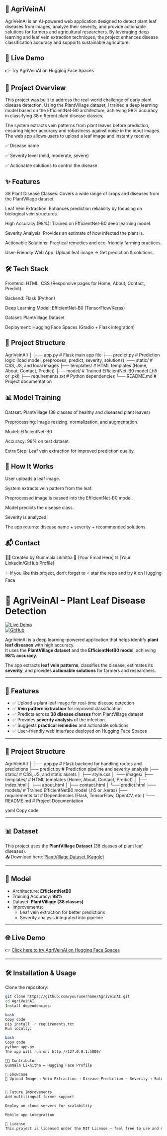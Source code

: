 🌿 AgriVeinAI
---
AgriVeinAI is an AI-powered web application designed to detect plant leaf diseases from images, analyze their severity, and provide actionable solutions for farmers and agricultural researchers. By leveraging deep learning and leaf vein extraction techniques, the project enhances disease classification accuracy and supports sustainable agriculture.

🚀 Live Demo
---
👉 Try AgriVeinAI on Hugging Face Spaces

📖 Project Overview
---
This project was built to address the real-world challenge of early plant disease detection. Using the PlantVillage dataset, I trained a deep learning model based on the EfficientNet-B0 architecture, achieving 98% accuracy in classifying 38 different plant disease classes.

The system extracts vein patterns from plant leaves before prediction, ensuring higher accuracy and robustness against noise in the input images. The web app allows users to upload a leaf image and instantly receive:

✅ Disease name

✅ Severity level (mild, moderate, severe)

✅ Actionable solutions to control the disease

✨ Features
---
38 Plant Disease Classes: Covers a wide range of crops and diseases from the PlantVillage dataset.

Leaf Vein Extraction: Enhances prediction reliability by focusing on biological vein structures.

High Accuracy (98%): Trained on EfficientNet-B0 deep learning model.

Severity Analysis: Provides an estimate of how infected the plant is.

Actionable Solutions: Practical remedies and eco-friendly farming practices.

User-Friendly Web App: Upload leaf image → Get prediction & solutions.

🛠️ Tech Stack
---
Frontend: HTML, CSS (Responsive pages for Home, About, Contact, Predict)

Backend: Flask (Python)

Deep Learning Model: EfficientNet-B0 (TensorFlow/Keras)

Dataset: PlantVillage Dataset

Deployment: Hugging Face Spaces (Gradio + Flask integration)

📂 Project Structure
---
AgriVeinAI/
│
├── app.py                 # Flask main app file
├── predict.py             # Prediction logic (load model, preprocess, predict, severity, solutions)
├── static/                # CSS, JS, and local images
├── templates/             # HTML templates (Home, About, Contact, Predict)
├── model/                 # Trained EfficientNet-B0 model (.h5 or .pkl)
├── requirements.txt       # Python dependencies
└── README.md              # Project documentation

📊 Model Training
---
Dataset: PlantVillage (38 classes of healthy and diseased plant leaves)

Preprocessing: Image resizing, normalization, and augmentation.

Model: EfficientNet-B0

Accuracy: 98% on test dataset.

Extra Step: Leaf vein extraction for improved prediction quality.

📌 How It Works
---
User uploads a leaf image.

System extracts vein pattern from the leaf.

Preprocessed image is passed into the EfficientNet-B0 model.

Model predicts the disease class.

Severity is analyzed.

The app returns: disease name + severity + recommended solutions.

📬 Contact
---

👩‍💻 Created by Gummala Likhitha
📧 [Your Email Here]
🌐 [Your LinkedIn/GitHub Profile]

✨ If you like this project, don’t forget to ⭐ star the repo and try it on Hugging Face






# 🌿 AgriVeinAI – Plant Leaf Disease Detection  

[![Live Demo](https://img.shields.io/badge/HuggingFace-Live%20Demo-yellow)](https://huggingface.co/spaces/gummalalikhitha/AgriVeinAI)  
[![GitHub](https://img.shields.io/badge/Code-GitHub-blue)](https://github.com/yourusername/AgriVeinAI)  

AgriVeinAI is a deep learning–powered application that helps identify **plant leaf diseases** with high accuracy.  
It uses the **PlantVillage dataset** and the **EfficientNetB0 model**, achieving **98% accuracy**.  

The app extracts **leaf vein patterns**, classifies the disease, estimates its **severity**, and provides **actionable solutions** for farmers and researchers.  

---

## 🚀 Features  

- ✅ Upload a plant leaf image for real-time disease detection  
- ✅ **Vein pattern extraction** for improved classification  
- ✅ Predicts across **38 disease classes** from PlantVillage dataset  
- ✅ Provides **severity analysis** of the infection  
- ✅ Suggests **practical remedies** and actionable solutions  
- ✅ User-friendly web interface deployed on Hugging Face Spaces  

---

## 📂 Project Structure  

AgriVeinAI/
│
├── app.py # Flask backend for handling routes and predictions
├── predict.py # Prediction pipeline and severity analysis
├── static/ # CSS, JS, and static assets
│ ├── style.css
│ └── images/
├── templates/ # HTML templates (Home, About, Contact, Predict)
│ ├── index.html
│ ├── about.html
│ ├── contact.html
│ └── predict.html
├── models/ # Trained EfficientNetB0 model (.h5 or .keras)
├── requirements.txt # Dependencies (Flask, TensorFlow, OpenCV, etc.)
└── README.md # Project Documentation

yaml
Copy code

---

## 📊 Dataset  

This project uses the **PlantVillage Dataset** (38 classes of plant leaf diseases).  
📥 Download here: [PlantVillage Dataset (Kaggle)](https://www.kaggle.com/datasets/emmarex/plantdisease)  

---

## 🧠 Model  

- Architecture: **EfficientNetB0**  
- Training Accuracy: **98%**  
- Dataset: **PlantVillage (38 classes)**  
- Improvements:  
  - Leaf vein extraction for better predictions  
  - Severity analysis integrated into pipeline  

---

## 🌐 Live Demo  

👉 [Click here to try AgriVeinAI on Hugging Face Spaces](https://huggingface.co/spaces/gummalalikhitha/AgriVeinAI)  

---

## 🛠️ Installation & Usage  

Clone the repository:  

```bash
git clone https://github.com/yourusername/AgriVeinAI.git
cd AgriVeinAI
Install dependencies:

bash
Copy code
pip install -r requirements.txt
Run locally:

bash
Copy code
python app.py
The app will run on: http://127.0.0.1:5000/

👩‍💻 Contributor
Gummala Likhitha – Hugging Face Profile

📸 Showcase
🌱 Upload Image → Vein Extraction → Disease Prediction → Severity → Solution


📌 Future Improvements
Add multilingual farmer support

Deploy on cloud servers for scalability

Mobile app integration

📜 License
This project is licensed under the MIT License – feel free to use and modify.
